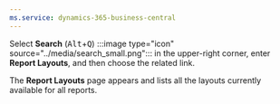 ```yaml
---
ms.service: dynamics-365-business-central
---
```

Select **Search** (<kbd>Alt</kbd>+<kbd>Q</kbd>) :::image type="icon" source="../media/search_small.png"::: in the upper-right corner, enter **Report Layouts**, and then choose the related link.

   The **Report Layouts** page appears and lists all the layouts currently available for all reports.
